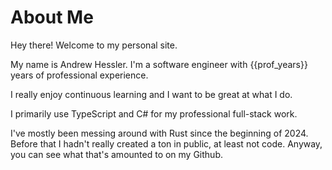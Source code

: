 <!-- 
Title: heffree.dev
-->
# About Me
Hey there! Welcome to my personal site.

My name is Andrew Hessler. I'm a software engineer with {{prof_years}} years of professional experience.

I really enjoy continuous learning and I want to be great at what I do.

I primarily use TypeScript and C# for my professional full-stack work.

I've mostly been messing around with Rust since the beginning of 2024. 
Before that I hadn't really created a ton in public, at least not code. Anyway, you can see what that's amounted to on my Github.
